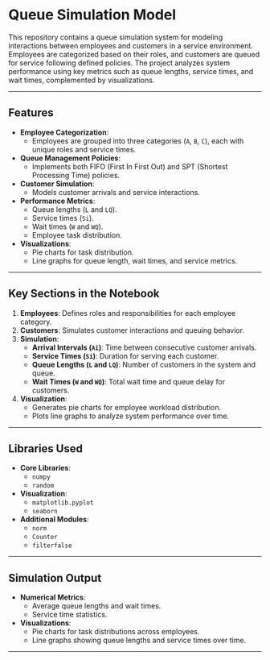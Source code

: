 
# **Queue Simulation Model**

This repository contains a queue simulation system for modeling interactions between employees and customers in a service environment. Employees are categorized based on their roles, and customers are queued for service following defined policies. The project analyzes system performance using key metrics such as queue lengths, service times, and wait times, complemented by visualizations.

---

## **Features**
- **Employee Categorization**:
  - Employees are grouped into three categories (`A`, `B`, `C`), each with unique roles and service times.
- **Queue Management Policies**:
  - Implements both FIFO (First In First Out) and SPT (Shortest Processing Time) policies.
- **Customer Simulation**:
  - Models customer arrivals and service interactions.
- **Performance Metrics**:
  - Queue lengths (`L` and `LQ`).
  - Service times (`Si`).
  - Wait times (`W` and `WQ`).
  - Employee task distribution.
- **Visualizations**:
  - Pie charts for task distribution.
  - Line graphs for queue length, wait times, and service metrics.

---

## **Key Sections in the Notebook**
1. **Employees**: Defines roles and responsibilities for each employee category.
2. **Customers**: Simulates customer interactions and queuing behavior.
3. **Simulation**:
   - **Arrival Intervals (`Ai`)**: Time between consecutive customer arrivals.
   - **Service Times (`Si`)**: Duration for serving each customer.
   - **Queue Lengths (`L` and `LQ`)**: Number of customers in the system and queue.
   - **Wait Times (`W` and `WQ`)**: Total wait time and queue delay for customers.
4. **Visualization**:
   - Generates pie charts for employee workload distribution.
   - Plots line graphs to analyze system performance over time.

---

## **Libraries Used**
- **Core Libraries**:
  - `numpy`
  - `random`
- **Visualization**:
  - `matplotlib.pyplot`
  - `seaborn`
- **Additional Modules**:
  - `norm`
  - `Counter`
  - `filterfalse`

---

## **Simulation Output**
- **Numerical Metrics**:
  - Average queue lengths and wait times.
  - Service time statistics.
- **Visualizations**:
  - Pie charts for task distributions across employees.
  - Line graphs showing queue lengths and service times over time.

---
